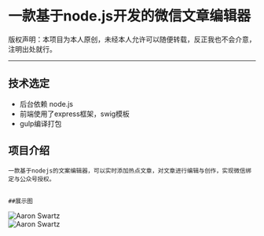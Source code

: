 # 一款基于node.js开发的微信文章编辑器

版权声明：本项目为本人原创，未经本人允许可以随便转载，反正我也不会介意，注明出处就行。

---

## 技术选定

- 后台依赖 node.js
- 前端使用了express框架，swig模板
- gulp编译打包
	
## 项目介绍

	一款基于nodejs的文案编辑器，可以实时添加热点文章，对文章进行编辑与创作，实现微信绑定与公众号授权。
	
	
	##展示图
![Aaron Swartz](https://raw.githubusercontent.com/81777268/A-text-editor/master/FireShot%20Capture%206%20-%20%20-%20http___localhost_8888_.png)   
![Aaron Swartz](https://raw.githubusercontent.com/81777268/A-text-editor/master/FireShot%20Capture%209%20-%20%20-%20http___localhost_8888_Hotcontent.png)   

